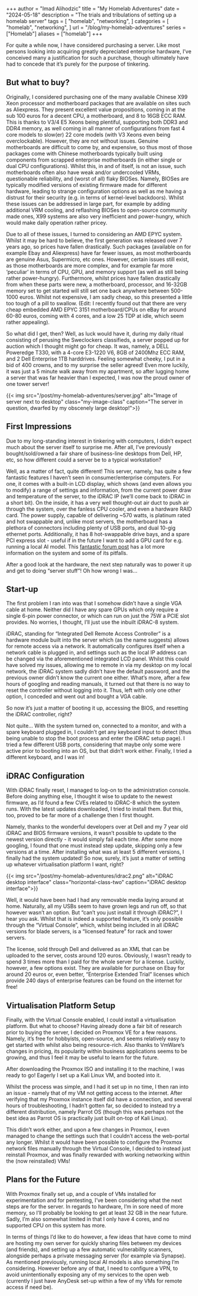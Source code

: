 +++
author = "Imad Alihodzic"
title = "My Homelab Adventures"
date = "2024-05-18"
description = "The trials and tribulations of setting up a homelab server"
tags = [
    "homelab",
    "networking",
]
categories = [
    "homelab",
    "networking",
]
url = "/blog/my-homelab-adventures"
series = ["Homelab"]
aliases = ["homelab"]
+++

For quite a while now, I have considered purchasing a server. Like most persons looking into acquiring greatly depreciated enterprise hardware, I’ve conceived many a justification for such a purchase, though ultimately have had to concede that it’s purely for the purpose of tinkering.

<!--more-->

## But what to buy?

Originally, I considered purchasing one of the many available Chinese X99 Xeon processor and motherboard packages that are available on sites such as Aliexpress. They present excellent value propositions, coming in at the sub 100 euros for a decent CPU, a motherboard, and 8 to 16GB ECC RAM. This is thanks to V3/4 E5 Xeons being plentiful, supporting both DDR3 and DDR4 memory, as well coming in all manner of configurations from fast 4 core models to slow(er) 22 core models (with V3 Xeons even being overclockable).
However, they are not without issues. Genuine motherboards are difficult to come by, and expensive, so thus most of those packages come with Chinese motherboards typically built using components from scrapped enterprise motherboards (in either single or dual CPU configurations). Whilst this, in and of itself, is not an issue, such motherboards often also have weak and/or undercooled VRMs, questionable reliability, and (worst of all) flaky BIOSes. Namely, BIOSes are typically modified versions of existing firmware made for different hardware, leading to strange configuration options as well as me having a distrust for their security (e.g. in terms of kernel-level backdoors).
Whilst these issues can be addressed in large part, for example by adding additional VRM cooling, and reflashing BIOSes to open-source community made ones, X99 systems are also very inefficient and power-hungry, which would make daily operation rather pricey.

Due to all of these issues, I turned to considering an AMD EPYC system. Whilst it may be hard to believe, the first generation was released over 7 years ago, so prices have fallen drastically. Such packages (available on for example Ebay and Aliexpress) have far fewer issues, as most motherboards are genuine Asus, Supermicro, etc ones.
However, certain issues still exist, as those motherboards are more complex, and for example far more ‘peculiar’ in terms of CPU, GPU, and memory support (as well as still being rather power-hungry). Furthermore, whilst prices have fallen drastically from when these parts were new, a motherboard, processor, and 16-32GB memory set to get started will still set one back anywhere between 500-1000 euros. Whilst not expensive, I am sadly cheap, so this presented a little too tough of a pill to swallow.
(Edit: I recently found out that there are very cheap embedded AMD EPYC 3151 motherboard/CPUs on eBay for around 60-80 euros, coming with 4 cores, and a low 25 TDP at idle, which seem rather appealing).

So what did I get, then? Well, as luck would have it, during my daily ritual consisting of perusing the Sweclockers classifieds, a server popped up for auction which I thought might go for cheap. It was, namely, a DELL Poweredge T330, with a 4-core E3-1220 V6, 8GB of 2400Mhz ECC RAM, and 2 Dell Enterprise 1TB harddrives. Feeling somewhat cheeky, I put in a bid of 400 crowns, and to my surprise the seller agreed!
Even more luckily, it was just a 5 minute walk away from my apartment, so after lugging home a server that was far heavier than I expected, I was now the proud owner of one tower server!

{{< img src="/post/my-homelab-adventures/server.jpg" alt="Image of server next to desktop" class="my-image-class" caption="The server in question, dwarfed by my obscenely large desktop!">}}

## First Impressions

Due to my long-standing interest in tinkering with computers, I didn’t expect much about the server itself to surprise me. After all, I’ve previously bought/sold/owned a fair share of business-line desktops from Dell, HP, etc, so how different could a server be to a typical workstation?

Well, as a matter of fact, quite different! This server, namely, has quite a few fantastic features I haven’t seen in consumer/enterprise computers. For one, it comes with a built-in LCD display, which shows (and even allows you to modify) a range of settings and information, from the current power draw and temperature of the server, to the iDRAC IP (we’ll come back to iDRAC in a short bit).
On the inside, it has a very well thought-out air duct to push air through the system, over the fanless CPU cooler, and even a hardware RAID card. The power supply, capable of delivering ~570 watts, is platinum rated and hot swappable and, unlike most servers, the motherboard has a plethora of connectors including plenty of USB ports, and dual 10-gig ethernet ports. Additionally, it has 8 hot-swappable drive bays, and a spare PCI express slot - useful if in the future I want to add a GPU card for e.g. running a local AI model. This [fantastic forum post](https://linustechtips.com/topic/1471401-the-ultimate-dell-poweredge-t330-buyers-guidebuild-guide/) has a lot more information on the system and some of its pitfalls.

After a good look at the hardware, the next step naturally was to power it up and get to doing “server stuff”! Oh how wrong I was…

## Start-up

The first problem I ran into was that I somehow didn’t have a single VGA cable at home. Neither did I have any spare GPUs which only require a single 6-pin power connector, or which can run on just the 75W a PCIE slot provides. No worries, I thought, I’ll just use the inbuilt iDRAC-8 system.

iDRAC, standing for “Integrated Dell Remote Access Controller” is a hardware module built into the server which (as the name suggests) allows for remote access via a network. It automatically configures itself when a network cable is plugged in, and settings such as the local IP address can be changed via the aforementioned integrated LCD panel.
Whilst this could have solved my issues, allowing me to remote in via my desktop on my local network, the iDRAC system sadly didn’t have the default password, and the previous owner didn’t know the current one either. What’s more, after a few hours of googling and reading manuals, it turned out that there is no way to reset the controller without logging into it. Thus, left with only one other option, I conceded and went out and bought a VGA cable.

So now it’s just a matter of booting it up, accessing the BIOS, and resetting the iDRAC controller, right?

Not quite… With the system turned on, connected to a monitor, and with a spare keyboard plugged in, I couldn’t get any keyboard input to detect (thus being unable to stop the boot process and enter the iDRAC setup page). I tried a few different USB ports, considering that maybe only some were active prior to booting into an OS, but that didn’t work either. Finally, I tried a different keyboard, and I was in!

## iDRAC Configuration

With iDRAC finally reset, I managed to log-on to the administration console. Before doing anything else, I thought it wise to update to the newest firmware, as I’d found a few CVEs related to iDRAC-8 which the system runs. With the latest updates downloaded, I tried to install them. But this, too, proved to be far more of a challenge then I first thought.

Namely, thanks to the wonderful developers over at Dell and my 7 year old iDRAC and BIOS firmware versions, it wasn’t possible to update to the newest version directly - it would simply fail each time. After some more googling, I found that one must instead step update, skipping only a few versions at a time. After installing what was at least 5 different versions, I finally had the system updated! So now, surely, it’s just a matter of setting up whatever virtualisation platform I want, right?

{{< img src="/post/my-homelab-adventures/idrac2.png" alt="iDRAC desktop interface" class="horizontal-class-two" caption="iDRAC desktop interface">}}

Well, it would have been had I had any removable media laying around at home. Naturally, all my USBs seem to have grown legs and run off, so that however wasn’t an option. But “can’t you just install it through iDRAC?”, I hear you ask. Whilst that is indeed a supported feature, it’s only possible through the “Virtual Console”, which, whilst being included in all iDRAC versions for blade servers, is a “licensed feature” for rack and tower servers.

The license, sold through Dell and delivered as an XML that can be uploaded to the server, costs around 120 euros. Obviously, I wasn’t ready to spend 3 times more than I paid for the whole server for a license. Luckily, however, a few options exist. They are available for purchase on Ebay for around 20 euros or, even better, “Enterprise Extended Trial” licenses which provide 240 days of enterprise features can be found on the internet for free!

## Virtualisation Platform Setup

Finally, with the Virtual Console enabled, I could install a virtualisation platform. But what to choose? Having already done a fair bit of research prior to buying the server, I decided on Proxmox VE for a few reasons. Namely, it’s free for hobbyists, open-source, and seems relatively easy to get started with whilst also being resource-rich. Also thanks to VmWare’s changes in pricing, its popularity within business applications seems to be growing, and thus I feel it may be useful to learn for the future.

After downloading the Proxmox ISO and installing it to the machine, I was ready to go! Eagerly I set up a Kali Linux VM, and booted into it.

Whilst the process was simple, and I had it set up in no time, I then ran into an issue - namely that of my VM not getting access to the internet. After verifying that my Proxmox instance itself did have a connection, and several hours of troubleshooting, I hadn’t gotten far, so decided to instead try a different distribution, namely Parrot OS (though this was perhaps not the best idea as Parrot OS is practically just built on-top of Kali Linux).

This didn’t work either, and upon a few changes in Proxmox, I even managed to change the settings such that I couldn’t access the web-portal any longer. Whilst it would have been possible to configure the Proxmox network files manually through the Virtual Console, I decided to instead just reinstall Proxmox, and was finally rewarded with working networking within the (now reinstalled) VMs!

## Plans for the Future

With Proxmox finally set up, and a couple of VMs installed for experimentation and for pentesting, I’ve been considering what the next steps are for the server. In regards to hardware, I’m in sore need of more memory, so I’ll probably be looking to get at least 32 GB in the near future. Sadly, I’m also somewhat limited in that I only have 4 cores, and no supported CPU on this system has more.

In terms of things I’d like to do however, a few ideas that have come to mind are hosting my own server for quickly sharing files between my devices (and friends), and setting up a few automatic vulnerability scanners, alongside perhaps a private messaging server (for example via Synapse). As mentioned previously, running local AI models is also something I’m considering. However before any of that, I need to configure a VPN, to avoid unintentionally exposing any of my services to the open web (currently I just have AnyDesk set-up within a few of my VMs for remote access if need be).
